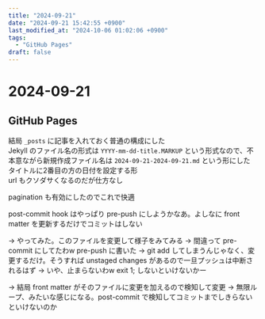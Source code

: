 ```yaml
---
title: "2024-09-21"
date: "2024-09-21 15:42:55 +0900"
last_modified_at: "2024-10-06 01:02:06 +0900"
tags:
  - "GitHub Pages"
draft: false
---
```

# 2024-09-21
## GitHub Pages
結局 `_posts` に記事を入れておく普通の構成にした  
Jekyll のファイル名の形式は `YYYY-mm-dd-title.MARKUP` という形式なので、不本意ながら新規作成ファイル名は `2024-09-21-2024-09-21.md` という形にした  
タイトルに2番目の方の日付を設定する形  
url もクソダサくなるのだが仕方なし

pagination も有効にしたのでこれで快適

post-commit hook はやっぱり pre-push にしようかなあ。よしなに front matter を更新するだけでコミットはしない

-> やってみた。このファイルを変更して様子をみてみる
-> 間違って pre-commit にしてたわw pre-push に書いた
-> git add してしまうんじゃなく、変更するだけ。そうすれば unstaged changes があるので一旦プッシュは中断されるはず
-> いや、止まらないわw exit 1; しないといけないかー

-> 結局 front matter がそのファイルに変更を加えるので検知して変更 -> 無限ループ、みたいな感じになる。post-commit で検知してコミットまでしきらないといけないのか
